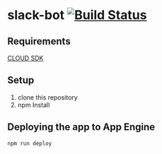 # slack-bot [![Build Status](https://travis-ci.org/monmaru/slack-bot.svg?branch=master)](https://travis-ci.org/monmaru/slack-bot)

## Requirements
[CLOUD SDK](https://cloud.google.com/sdk/)

## Setup
1. clone this repository
2. npm Install

## Deploying the app to App Engine
```
npm run deploy
```
